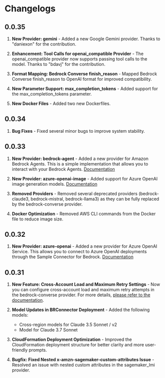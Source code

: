 # Changelogs

## 0.0.35

1. **New Provider: gemini** - Added a new Google Gemini provider. Thanks to "daniexon" for the contribution.

2. **Enhancement: Tool Calls for openai_compatible Provider** - The openai_compatible provider now supports passing tool calls to the model. Thanks to "bdavj" for the contribution.

3. **Format Mapping: Bedrock Converse finish_reason** - Mapped Bedrock Converse finish_reason to OpenAI format for improved compatibility.

4. **New Parameter Support: max_completion_tokens** - Added support for the max_completion_tokens parameter.

5. **New Docker Files** - Added two new Dockerfiles.

## 0.0.34

1. **Bug Fixes** - Fixed several minor bugs to improve system stability.

## 0.0.33

1. **New Provider: bedrock-agent** - Added a new provider for Amazon Bedrock Agents. This is a simple implementation that allows you to interact with your Bedrock Agents. [Documentation](../providers/bedrock-agent/)

2. **New Provider: azure-openai-image** - Added support for Azure OpenAI image generation models. [Documentation](../providers/azure-openai-image/)

3. **Removed Providers** - Removed several deprecated providers (bedrock-claude3, bedrock-mistral, bedrock-llama3) as they can be fully replaced by the bedrock-converse provider.

4. **Docker Optimization** - Removed AWS CLI commands from the Docker file to reduce image size.

## 0.0.32

1. **New Provider: azure-openai** - Added a new provider for Azure OpenAI Service. This allows you to connect to Azure OpenAI deployments through the Sample Connector for Bedrock. [Documentation](../providers/azure-openai/)

## 0.0.31

1. **New Feature: Cross-Account Load and Maximum Retry Settings** - Now you can configure cross-account load and maximum retry attempts in the bedrock-converse provider. For more details, [please refer to the documentation](https://aws-samples.github.io/sample-connector-for-bedrock/providers/bedrock-converse/).

2. **Model Updates in BRConnector Deployment** - Added the following models:
   - Cross-region models for Claude 3.5 Sonnet / v2
   - Model for Claude 3.7 Sonnet

3. **CloudFormation Deployment Optimization** - Improved the CloudFormation deployment structure for better clarity and more user-friendly prompts.

4. **Bugfix: Fixed Nested x-amzn-sagemaker-custom-attributes Issue** - Resolved an issue with nested custom attributes in the sagemaker_lmi provider.
